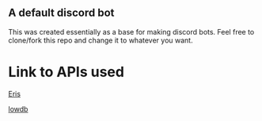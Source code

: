 ## A default discord bot
This was created essentially as a base for making discord bots.
Feel free to clone/fork this repo and change it to whatever you want.

# Link to APIs used

[Eris](https://abal.moe/Eris/)

[lowdb](https://github.com/typicode/lowdb)
